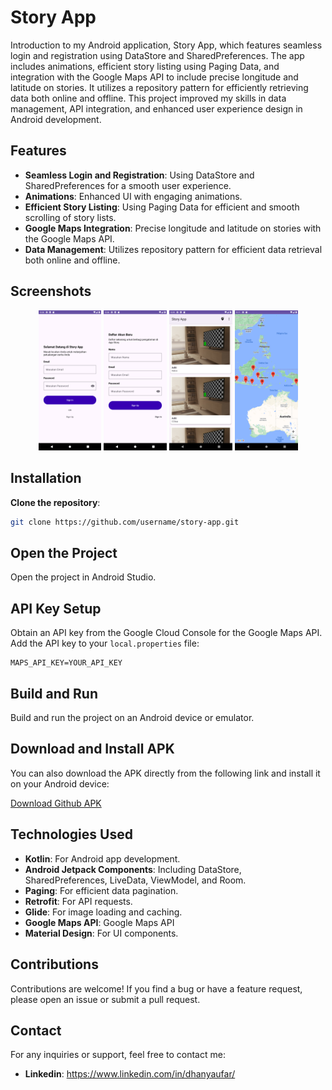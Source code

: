 # Story App

Introduction to my Android application, Story App, which features seamless login and registration using DataStore and SharedPreferences. The app includes animations, efficient story listing using Paging Data, and integration with the Google Maps API to include precise longitude and latitude on stories. It utilizes a repository pattern for efficiently retrieving data both online and offline. This project improved my skills in data management, API integration, and enhanced user experience design in Android development.

## Features

- **Seamless Login and Registration**: Using DataStore and SharedPreferences for a smooth user experience.
- **Animations**: Enhanced UI with engaging animations.
- **Efficient Story Listing**: Using Paging Data for efficient and smooth scrolling of story lists.
- **Google Maps Integration**: Precise longitude and latitude on stories with the Google Maps API.
- **Data Management**: Utilizes repository pattern for efficient data retrieval both online and offline.

## Screenshots

<p align="center">
  <img src="https://github.com/dhany258/Story-App/blob/main/app/src/main/res/drawable/screenshot_story_app_1.png" alt="Screenshot 1" width="20%">
  <img src="https://github.com/dhany258/Story-App/blob/main/app/src/main/res/drawable/screenshot_story_app_2.png" alt="Screenshot 2" width="20%">
  <img src="https://github.com/dhany258/Story-App/blob/main/app/src/main/res/drawable/screenshot_story_app_3.png" alt="Screenshot 3" width="20%">
  <img src="https://github.com/dhany258/Story-App/blob/main/app/src/main/res/drawable/screenshot_story_app_5.png" alt="Screenshot 4" width="20%">
</p>

## Installation

**Clone the repository**:

   ```bash
   git clone https://github.com/username/story-app.git
   ```
## Open the Project

Open the project in Android Studio.

## API Key Setup

Obtain an API key from the Google Cloud Console for the Google Maps API. Add the API key to your `local.properties` file:

```properties
MAPS_API_KEY=YOUR_API_KEY
```
## Build and Run

Build and run the project on an Android device or emulator.

## Download and Install APK

You can also download the APK directly from the following link and install it on your Android device:

[Download Github APK](https://drive.google.com/file/d/1CzTBZq2nv0FSKMbt6M1SlzUg3cmU4qcx/view?usp=drive_link)

## Technologies Used

- **Kotlin**: For Android app development.
- **Android Jetpack Components**: Including DataStore, SharedPreferences, LiveData, ViewModel, and Room.
- **Paging**: For efficient data pagination.
- **Retrofit**: For API requests.
- **Glide**: For image loading and caching.
- **Google Maps API**: Google Maps API
- **Material Design**: For UI components.

## Contributions

Contributions are welcome! If you find a bug or have a feature request, please open an issue or submit a pull request.

## Contact

For any inquiries or support, feel free to contact me:

- **Linkedin**: https://www.linkedin.com/in/dhanyaufar/


